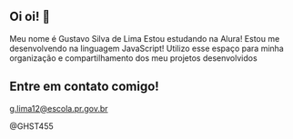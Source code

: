 ## Oi oi! 👋
Meu nome é Gustavo Silva de Lima
Estou estudando na Alura!
Estou me desenvolvendo na linguagem JavaScript!
Utilizo esse espaço para minha organização e compartilhamento dos meu projetos desenvolvidos
## Entre em contato comigo!
g.lima12@escola.pr.gov.br

@GHST455
